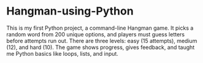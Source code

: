 # Hangman-using-Python
This is my first Python project, a command-line Hangman game. It picks a random word from 200 unique options, and players must guess letters before attempts run out. There are three levels: easy (15 attempts), medium (12), and hard (10). The game shows progress, gives feedback, and taught me Python basics like loops, lists, and input.
